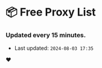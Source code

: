 # :package: Free Proxy List
### Updated every 15 minutes.

- Last updated: `2024-08-03 17:35`

:heart:

